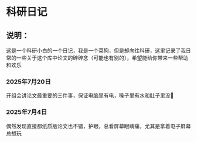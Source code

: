 # 科研日记

## 说明：
这是一个科研小白的一个日记，我是一个菜狗，但是却向往科研，这里记录了我日常的一些关于这个库中论文的碎碎念（可能也有别的），希望能给你带来一些帮助和欢乐

### 2025年7月20日
开组会讲论文最重要的三件事，保证电脑里有电，嗓子里有水和肚子里没💩
### 2025年7月4日
偶然发现直接都纸质版论文也不错，护眼，总看屏幕眼睛痛，尤其是拿着电子屏幕总想玩
